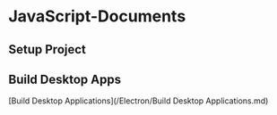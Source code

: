 # JavaScript-Documents

## Setup Project

## Build Desktop Apps
 [Build Desktop Applications](/Electron/Build Desktop Applications.md)